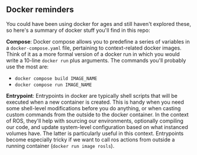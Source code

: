 ## Docker reminders

You could have been using docker for ages and still haven't explored these, so here's a summary of docker stuff you'll find in this repo:

**Compose**: Docker compose allows you to predefine a series of variables in a `docker-compose.yaml` file, pertaining to context-related docker images. Think of it as a more formal version of a docker run in which you would write a 10-line `docker run` plus arguments. The commands you'll probably use the most are:
- `docker compose build IMAGE_NAME`
- `docker compose run IMAGE_NAME`

**Entrypoint**: Entrypoints in docker are typically shell scripts that will be executed when a new container is created. This is handy when you need some shell-level modifications before you do anything, or when casting custom commands from the outside to the docker container. In the context of ROS, they'll help with sourcing our environments, optionally compiling our code, and update system-level configuration based on what instanced volumes have. The latter is particularly useful in this context. Entrypoints become especially tricky if we want to call ros actions from outside a running container (`docker run image rosls`).
